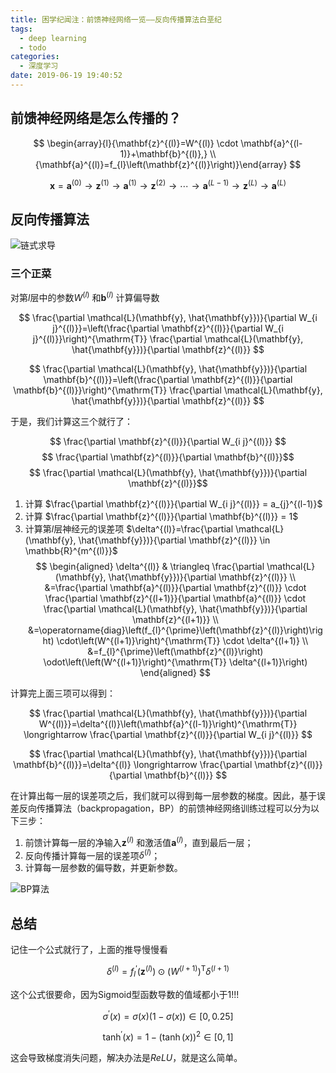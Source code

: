 ```yaml
---
title: 困学纪闻注：前馈神经网络一览——反向传播算法白垩纪
tags:
  - deep learning
  - todo
categories:
  - 深度学习
date: 2019-06-19 19:40:52
---
```


## 前馈神经网络是怎么传播的？

$$
\begin{array}{l}{\mathbf{z}^{(l)}=W^{(l)} \cdot \mathbf{a}^{(l-1)}+\mathbf{b}^{(l)},} \\ {\mathbf{a}^{(l)}=f_{l}\left(\mathbf{z}^{(l)}\right)}\end{array}
$$

$$
\mathbf{x}=\mathbf{a}^{(0)} \rightarrow \mathbf{z}^{(1)} \rightarrow \mathbf{a}^{(1)} \rightarrow \mathbf{z}^{(2)} \rightarrow \cdots \rightarrow \mathbf{a}^{(L-1)} \rightarrow \mathbf{z}^{(L)} \rightarrow \mathbf{a}^{(L)}
$$

## 反向传播算法

![链式求导](https://user-images.githubusercontent.com/11362493/56138952-7c014000-5fca-11e9-8672-884dc4625d6e.png)

### 三个正菜

对第$l$层中的参数$W^{(l)}$ 和$\mathbf{b}^{(l)}$ 计算偏导数

$$
\frac{\partial \mathcal{L}(\mathbf{y}, \hat{\mathbf{y}})}{\partial W_{i j}^{(l)}}=\left(\frac{\partial \mathbf{z}^{(l)}}{\partial W_{i j}^{(l)}}\right)^{\mathrm{T}} \frac{\partial \mathcal{L}(\mathbf{y}, \hat{\mathbf{y}})}{\partial \mathbf{z}^{(l)}}
$$

$$
\frac{\partial \mathcal{L}(\mathbf{y}, \hat{\mathbf{y}})}{\partial \mathbf{b}^{(l)}}=\left(\frac{\partial \mathbf{z}^{(l)}}{\partial \mathbf{b}^{(l)}}\right)^{\mathrm{T}} \frac{\partial \mathcal{L}(\mathbf{y}, \hat{\mathbf{y}})}{\partial \mathbf{z}^{(l)}}
$$

于是，我们计算这三个就行了：

$$ \frac{\partial \mathbf{z}^{(l)}}{\partial W_{i j}^{(l)}} $$
$$ \frac{\partial \mathbf{z}^{(l)}}{\partial \mathbf{b}^{(l)}}$$
$$ \frac{\partial \mathcal{L}(\mathbf{y}, \hat{\mathbf{y}})}{\partial \mathbf{z}^{(l)}}$$


1. 计算 $\frac{\partial \mathbf{z}^{(l)}}{\partial W_{i j}^{(l)}} = a_{j}^{(l-1)}$
2. 计算 $\frac{\partial \mathbf{z}^{(l)}}{\partial \mathbf{b}^{(l)}} = 1$
3. 计算第$l$层神经元的误差项 $\delta^{(l)}=\frac{\partial \mathcal{L}(\mathbf{y}, \hat{\mathbf{y}})}{\partial \mathbf{z}^{(l)}} \in \mathbb{R}^{m^{(l)}}$
$$
\begin{aligned} \delta^{(l)} & \triangleq \frac{\partial \mathcal{L}(\mathbf{y}, \hat{\mathbf{y}})}{\partial \mathbf{z}^{(l)}} \\ &=\frac{\partial \mathbf{a}^{(l)}}{\partial \mathbf{z}^{(l)}} \cdot \frac{\partial \mathbf{z}^{(l+1)}}{\partial \mathbf{a}^{(l)}} \cdot \frac{\partial \mathcal{L}(\mathbf{y}, \hat{\mathbf{y}})}{\partial \mathbf{z}^{(l+1)}} \\ &=\operatorname{diag}\left(f_{l}^{\prime}\left(\mathbf{z}^{(l)}\right)\right) \cdot\left(W^{(l+1)}\right)^{\mathrm{T}} \cdot \delta^{(l+1)}
\\ &=f_{l}^{\prime}\left(\mathbf{z}^{(l)}\right) \odot\left(\left(W^{(l+1)}\right)^{\mathrm{T}} \delta^{(l+1)}\right) \end{aligned}
$$

计算完上面三项可以得到：

$$
\frac{\partial \mathcal{L}(\mathbf{y}, \hat{\mathbf{y}})}{\partial W^{(l)}}=\delta^{(l)}\left(\mathbf{a}^{(l-1)}\right)^{\mathrm{T}} \longrightarrow \frac{\partial \mathbf{z}^{(l)}}{\partial W_{i j}^{(l)}}
$$

$$
\frac{\partial \mathcal{L}(\mathbf{y}, \hat{\mathbf{y}})}{\partial \mathbf{b}^{(l)}}=\delta^{(l)} \longrightarrow \frac{\partial \mathbf{z}^{(l)}}{\partial \mathbf{b}^{(l)}}
$$

在计算出每一层的误差项之后，我们就可以得到每一层参数的梯度。因此，基于误差反向传播算法（backpropagation，BP）的前馈神经网络训练过程可以分为以下三步：

1. 前馈计算每一层的净输入$\mathbf{z}^{(l)}$ 和激活值$\mathbf{a}^{(l)}$，直到最后一层； 
2. 反向传播计算每一层的误差项$\delta^{(l)}$； 
3. 计算每一层参数的偏导数，并更新参数。

![BP算法](https://s2.ax1x.com/2019/06/19/VX0TaD.png)


## 总结

记住一个公式就行了，上面的推导慢慢看

$$
\delta^{(l)}=f_{l}^{\prime}\left(\mathbf{z}^{(l)}\right) \odot\left(W^{(l+1)}\right)^{\mathrm{T}} \delta^{(l+1)}
$$

这个公式很要命，因为Sigmoid型函数导数的值域都小于$1$!!!

$$
\sigma^{\prime}(x)=\sigma(x)(1-\sigma(x)) \in[0,0.25]
$$

$$
\tanh ^{\prime}(x)=1-(\tanh (x))^{2} \in[0,1]
$$

这会导致梯度消失问题，解决办法是$ReLU$，就是这么简单。
